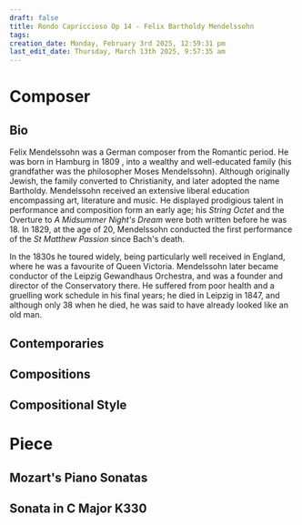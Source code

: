 ```yaml
---
draft: false
title: Rondo Capriccioso Op 14 - Felix Bartholdy Mendelssohn
tags:
creation_date: Monday, February 3rd 2025, 12:59:31 pm
last_edit_date: Thursday, March 13th 2025, 9:57:35 am
---
```


# Composer

## Bio

Felix Mendelssohn was a German composer from the Romantic period. He was born in Hamburg in 1809 , into a wealthy and well-educated family (his grandfather was the philosopher Moses Mendelssohn). Although originally Jewish, the family converted to Christianity, and later adopted the name Bartholdy. Mendelssohn received an extensive liberal education encompassing art, literature and music. He displayed prodigious talent in performance and composition form an early age; his *String Octet* and the Overture to *A Midsummer Night's Dream* were both written before he was 18. In 1829, at the age of 20, Mendelssohn conducted the first performance of the *St Matthew Passion* since Bach's death.

In the 1830s he toured widely, being particularly well received in England, where he was a favourite of Queen Victoria. Mendelssohn later became conductor of the Leipzig Gewandhaus Orchestra, and was a founder and director of the Conservatory there. He suffered from poor health and a gruelling work schedule in his final years; he died in Leipzig in 1847, and although only 38 when he died, he was said to have already looked like an old man.

## Contemporaries

## Compositions

## Compositional Style

# Piece

## Mozart's Piano Sonatas

## Sonata in C Major K330
